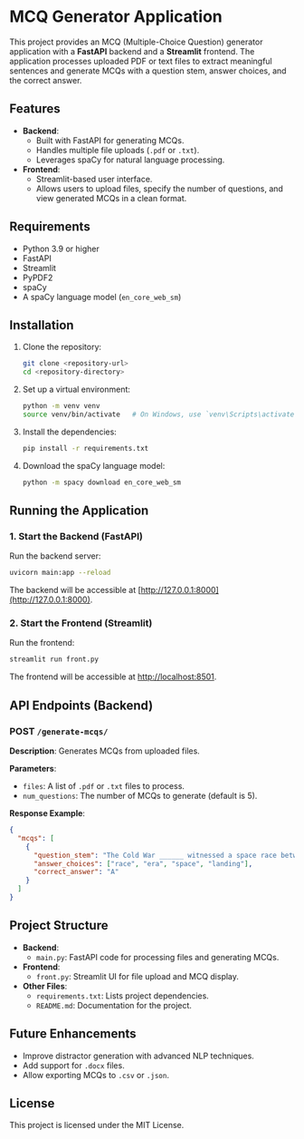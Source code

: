 
# MCQ Generator Application

This project provides an MCQ (Multiple-Choice Question) generator application with a **FastAPI** backend and a **Streamlit** frontend. The application processes uploaded PDF or text files to extract meaningful sentences and generate MCQs with a question stem, answer choices, and the correct answer.

## Features

- **Backend**:
  - Built with FastAPI for generating MCQs.
  - Handles multiple file uploads (`.pdf` or `.txt`).
  - Leverages spaCy for natural language processing.
- **Frontend**:
  - Streamlit-based user interface.
  - Allows users to upload files, specify the number of questions, and view generated MCQs in a clean format.

## Requirements

- Python 3.9 or higher
- FastAPI
- Streamlit
- PyPDF2
- spaCy
- A spaCy language model (`en_core_web_sm`)

## Installation

1. Clone the repository:
   ```bash
   git clone <repository-url>
   cd <repository-directory>
   ```

2. Set up a virtual environment:
   ```bash
   python -m venv venv
   source venv/bin/activate   # On Windows, use `venv\Scripts\activate`
   ```

3. Install the dependencies:
   ```bash
   pip install -r requirements.txt
   ```

4. Download the spaCy language model:
   ```bash
   python -m spacy download en_core_web_sm
   ```

## Running the Application

### 1. Start the Backend (FastAPI)
Run the backend server:
```bash
uvicorn main:app --reload
```

The backend will be accessible at [http://127.0.0.1:8000](http://127.0.0.1:8000).

### 2. Start the Frontend (Streamlit)
Run the frontend:
```bash
streamlit run front.py
```

The frontend will be accessible at [http://localhost:8501](http://localhost:8501).

## API Endpoints (Backend)

### POST `/generate-mcqs/`

**Description**: Generates MCQs from uploaded files.

**Parameters**:
- `files`: A list of `.pdf` or `.txt` files to process.
- `num_questions`: The number of MCQs to generate (default is 5).

**Response Example**:
```json
{
  "mcqs": [
    {
      "question_stem": "The Cold War ______ witnessed a space race between the United States and the Soviet Union.",
      "answer_choices": ["race", "era", "space", "landing"],
      "correct_answer": "A"
    }
  ]
}
```

## Project Structure

- **Backend**:
  - `main.py`: FastAPI code for processing files and generating MCQs.
- **Frontend**:
  - `front.py`: Streamlit UI for file upload and MCQ display.
- **Other Files**:
  - `requirements.txt`: Lists project dependencies.
  - `README.md`: Documentation for the project.

## Future Enhancements

- Improve distractor generation with advanced NLP techniques.
- Add support for `.docx` files.
- Allow exporting MCQs to `.csv` or `.json`.

## License

This project is licensed under the MIT License.
